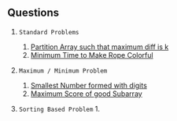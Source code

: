 ## Questions 

1. `Standard Problems`

    1. [Partition Array such that maximum diff is k](https://tinyl.io/A0BH)
    2. [Minimum Time to Make Rope Colorful](https://tinyl.io/A0BG)

2. `Maximum / Minimum Problem`

    1. [Smallest Number formed with digits](https://tinyl.io/APB5)
    2. [Maximum Score of good Subarray](https://leetcode.com/problems/maximum-score-of-a-good-subarray/)

3. `Sorting Based Problem`
    1. 
